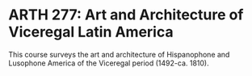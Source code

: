 # ARTH 277: Art and Architecture of Viceregal Latin America

This course surveys the art and architecture of Hispanophone and Lusophone America of the Viceregal period (1492-ca. 1810).